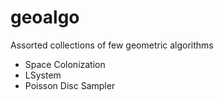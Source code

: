 # geoalgo
Assorted collections of few geometric algorithms
* Space Colonization
* LSystem
* Poisson Disc Sampler
